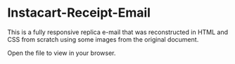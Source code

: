 # Instacart-Receipt-Email

This is a fully responsive replica e-mail that was reconstructed in HTML and CSS from scratch using some images from the original document.

Open the file to view in your browser.
